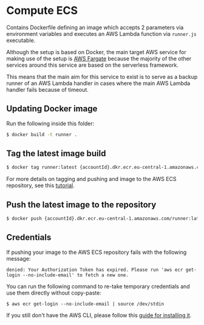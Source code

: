# Compute ECS

Contains Dockerfile defining an image which accepts 2 parameters via environment variables and executes an AWS Lambda function via `runner.js` executable.

Although the setup is based on Docker, the main target AWS service for making use of the setup is [AWS Fargate](https://aws.amazon.com/fargate/) because the majority of the other services around this service are based on the serverless framework.

This means that the main aim for this service to exist is to serve as a backup runner of an AWS Lambda handler in cases where the main AWS Lambda handler fails because of timeout.

## Updating Docker image

Run the following inside this folder:

```sh
$ docker build -t runner .
```

## Tag the latest image build

```sh
$ docker tag runner:latest {accountId}.dkr.ecr.eu-central-1.amazonaws.com/runner:latest
```

For more details on tagging and pushing and image to the AWS ECS repository, see this [tutorial](https://docs.aws.amazon.com/AmazonECR/latest/userguide/docker-push-ecr-image.html).

## Push the latest image to the repository

```sh
$ docker push {accountId}.dkr.ecr.eu-central-1.amazonaws.com/runner:latest
```

## Credentials

If pushing your image to the AWS ECS repository fails with the following message:

```
denied: Your Authorization Token has expired. Please run 'aws ecr get-login --no-include-email' to fetch a new one.
```

You can run the following command to re-take temporary credentials and use them directly without copy-paste:

```
$ aws ecr get-login --no-include-email | source /dev/stdin
```

If you still don't have the AWS CLI, please follow this [guide for installing it](https://docs.aws.amazon.com/cli/latest/userguide/installing.html).
